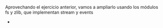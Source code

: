Aprovechando el ejercicio anterior, vamos a ampliarlo usando los módulos fs y zlib, que implementan stream y events

* 